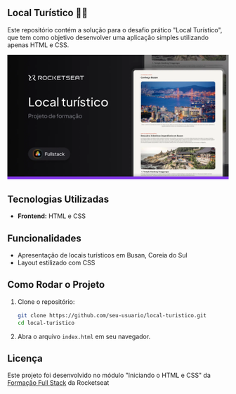 ## Local Turístico 👩‍💻
Este repositório contém a solução para o desafio prático "Local Turístico", que tem como objetivo desenvolver uma aplicação simples utilizando apenas HTML e CSS.

![](./assets/img/thumbnail.jpg)

## Tecnologias Utilizadas

- **Frontend:** HTML e CSS

## Funcionalidades

- Apresentação de locais turísticos em Busan, Coreia do Sul
- Layout estilizado com CSS

## Como Rodar o Projeto

1. Clone o repositório:
   ```sh
   git clone https://github.com/seu-usuario/local-turistico.git
   cd local-turistico
   ```
2. Abra o arquivo `index.html` em seu navegador.

## Licença

Este projeto foi desenvolvido no módulo "Iniciando o HTML e CSS" da [Formação Full Stack](https://www.rocketseat.com.br/formacao/fullstack) da Rocketseat